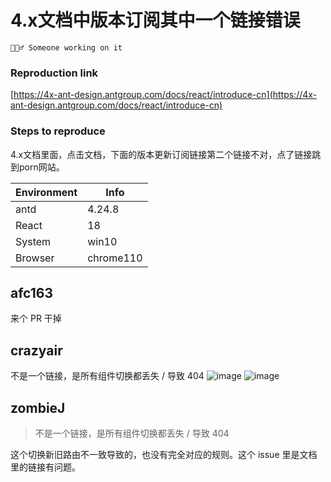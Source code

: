 # 4.x文档中版本订阅其中一个链接错误

`👷🏻‍♂️ Someone working on it`

### Reproduction link

[https://4x-ant-design.antgroup.com/docs/react/introduce-cn](https://4x-ant-design.antgroup.com/docs/react/introduce-cn)

### Steps to reproduce

4.x文档里面，点击文档，下面的版本更新订阅链接第二个链接不对，点了链接跳到porn网站。

| Environment | Info      |
| ----------- | --------- |
| antd        | 4.24.8    |
| React       | 18        |
| System      | win10     |
| Browser     | chrome110 |

<!-- generated by ant-design-issue-helper. DO NOT REMOVE -->

## afc163

来个 PR 干掉

## crazyair

不是一个链接，是所有组件切换都丢失 / 导致 404
![image](https://user-images.githubusercontent.com/7971419/220520849-50cb669c-aec1-4abd-a839-d9cb4fe4fe44.png)
![image](https://user-images.githubusercontent.com/7971419/220520875-a6c55a4d-0cef-4211-833a-4d57d764c672.png)

## zombieJ

> 不是一个链接，是所有组件切换都丢失 / 导致 404

这个切换新旧路由不一致导致的，也没有完全对应的规则。这个 issue 里是文档里的链接有问题。
